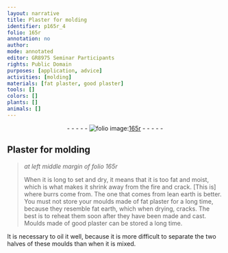 ```yaml
---
layout: narrative
title: Plaster for molding
identifier: p165r_4
folio: 165r
annotation: no
author:
mode: annotated
editor: GR8975 Seminar Participants
rights: Public Domain
purposes: [application, advice]
activities: [molding]
materials: [fat plaster, good plaster]
tools: []
colors: []
plants: []
animals: []
---
```


 <div class="folio" align="center">- - - - - <a href="http://gallica.bnf.fr/ark:/12148/btv1b9059316c/f336.item" target="_blank"><img src="https://cu-mkp.github.io/GR8975-edition/assets/photo-icon.png" alt="folio image: " style="display:inline-block; margin-bottom:-3px;"/>165r</a> - - - - - </div> <span class="activity"></span> 

## Plaster for molding

 
> *at left middle margin of folio 165r*
> 
> When it is long to set and dry, it means that it is too fat and moist, which is what makes it shrink away from the fire and crack. [This is] where burrs come from. The one that comes from lean earth is better. You must not store your moulds made of <span class="material">fat plaster</span> for a long time, because they resemble fat earth, which when drying, cracks. The best is to reheat them soon after they have been made and cast. Moulds made of <span class="material">good plaster</span> can be stored a long time.
 
It is necessary to oil it well, because it is more difficult to separate the two halves of these moulds than when it is mixed.
 